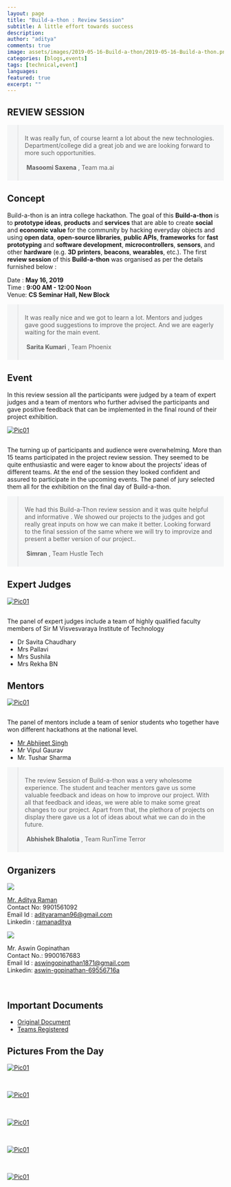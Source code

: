 ```yaml
---
layout: page
title: "Build-a-thon : Review Session"
subtitle: A little effort towards success
description: 
author: "aditya"
comments: true
image: assets/images/2019-05-16-Build-a-thon/2019-05-16-Build-a-thon.png
categories: [blogs,events]
tags: [technical,event]
languages: 
featured: true
excerpt: ""
---
```


## REVIEW SESSION

<div style="background-color:#f5f6f7;position:relative;">
<blockquote style="padding: 5px 20px 5px 15px;"><span class="icon fa-quote-left" style="font-size:2.4em;color:#7f888f;"></span><br>
<span class="begin">It</span> was really fun, of course learnt a lot about the new technologies. Department/college did a great job and we are looking forward to more such opportunities. &nbsp;
<br><br>
<span class="icon fa-minus"></span>&nbsp;<span style="font-weight: bold;">Masoomi Saxena</span> , Team ma.ai<br>
<span class="icon fa-quote-right" style="position: absolute;font-size:2.4em;right:15px;bottom:0;color:#7f888f;"></span>
<br>
</blockquote>
</div>

## Concept

<span class="begin">B</span>uild-a-thon is an intra college hackathon. The goal of this **Build-a-thon** is to **prototype ideas**, **products** and **services** that are able to create **social** and **economic value** for the community by hacking everyday objects and using **open data**, **open-source libraries**, **public APIs**, **frameworks** for **fast prototyping** and **software development**, **microcontrollers**, **sensors**, and other **hardware** (e.g. **3D printers**, **beacons**, **wearables**, etc.).
The first **review session** of this **Build-a-thon** was organised as per the details furnished below : 

Date : **May 16, 2019**<br>
Time : **9:00 AM - 12:00 Noon**<br>
Venue: **CS Seminar Hall, New Block**
 
<div style="background-color:#f5f6f7;position:relative;">
<blockquote style="padding: 5px 20px 5px 15px;"><span class="icon fa-quote-left" style="font-size:2.4em;color:#7f888f;"></span><br>
<span class="begin">It</span> was really nice and we got to learn a lot. Mentors and judges gave good suggestions to improve the project. And we are eagerly waiting for the main event. &nbsp;
<br><br>
<span class="icon fa-minus"></span>&nbsp;<span style="font-weight: bold;">Sarita Kumari</span> , Team Phoenix<br>
<span class="icon fa-quote-right" style="position: absolute;font-size:2.4em;right:15px;bottom:0;color:#7f888f;"></span>
<br>
</blockquote>
</div>

## Event

<p><span class="begin">I</span>n this review session all the participants were judged by a team of expert judges and a team of mentors who further advised the participants and gave positive feedback that can be implemented in the final round of their project exhibition.</p>

<div class="12u 12u$(small)">
<article class="thumb" style="height:auto;width:auto;margin:">
	<a href="/assets/images/2019-05-16-Build-a-thon/IMG_20190516_101641465_HDR.jpg" class="image main"><img src="/assets/images/2019-05-16-Build-a-thon/IMG_20190516_101641465_HDR.jpg" alt="Pic01" /></a>
	<h2></h2>
	<p></p>
</article>
</div>

<p>The turning up of participants and audience were overwhelming. More than 15 teams participated in the project review session. They seemed to be quite enthusiastic and were eager to know about the projects’ ideas of different teams. At the end of the session they looked confident and assured to participate in the upcoming events. 
The panel of jury selected them all for the exhibition on the final day of Build-a-thon.</p>

<div style="background-color:#f5f6f7;position:relative;">
<blockquote style="padding: 5px 20px 5px 15px;"><span class="icon fa-quote-left" style="font-size:2.4em;color:#7f888f;"></span><br>
<span class="begin">We</span> had this Build-a-Thon review session and it was quite helpful and informative . We showed our projects to the judges and got really great inputs on how we can make it better. Looking forward to the final session of the same where we will try to improvize and present a better version of our project.. &nbsp;
<br><br>
<span class="icon fa-minus"></span>&nbsp;<span style="font-weight: bold;">Simran</span> , Team Hustle Tech<br>
<span class="icon fa-quote-right" style="position: absolute;font-size:2.4em;right:15px;bottom:0;color:#7f888f;"></span>
<br>
</blockquote>
</div>

## Expert Judges

<div class="12u 12u$(small)">
<article class="thumb" style="height:auto;width:auto;margin:">
	<a href="/assets/images/2019-05-16-Build-a-thon/WhatsApp Image 2019-05-17 at 11.50.37 AM.jpeg" class="image main"><img src="/assets/images/2019-05-16-Build-a-thon/WhatsApp Image 2019-05-17 at 11.50.37 AM.jpeg" alt="Pic01" /></a>
	<h2></h2>
	<p></p>
</article>
</div>

The panel of expert judges include a team of highly qualified faculty members of Sir M Visvesvaraya Institute of Technology

- Dr Savita Chaudhary <br>
- Mrs Pallavi<br>
- Mrs Sushila<br>
- Mrs Rekha BN

## Mentors

<div class="12u 12u$(small)">
<article class="thumb" style="height:auto;width:auto;margin:">
	<a href="/assets/images/2019-05-16-Build-a-thon/IMG_20190516_110437845_HDR.jpg" class="image main"><img src="/assets/images/2019-05-16-Build-a-thon/IMG_20190516_110437845_HDR.jpg" alt="Pic01" /></a>
	<h2></h2>
	<p></p>
</article>
</div>

The panel of mentors include a team of senior students who together have won different hackathons at the national level.

- [Mr Abhijeet Singh](https://www.absingh.com)
- Mr Vipul Gaurav
- Mr. Tushar Sharma

<div style="background-color:#f5f6f7;position:relative;">
<blockquote style="padding: 5px 20px 5px 15px;"><span class="icon fa-quote-left" style="font-size:2.4em;color:#7f888f;"></span><br>
<span class="begin">T</span>he review Session of  Build-a-thon was a very wholesome experience. The student and teacher mentors gave us some valuable feedback and ideas on how to improve our project. With all that feedback and ideas, we were able to make some great changes to our project. Apart from that, the plethora of projects on display there gave us a lot of ideas about what we can do in the future. &nbsp;
<br><br>
<span class="icon fa-minus"></span>&nbsp;<span style="font-weight: bold;">Abhishek Bhalotia</span> , Team RunTime Terror<br>
<span class="icon fa-quote-right" style="position: absolute;font-size:2.4em;right:15px;bottom:0;color:#7f888f;"></span>
<br>
</blockquote>
</div>

## Organizers

<div class="box alt">
	<div class="row 50% uniform">
<article>
<span class="image left"><img src="{{ '/assets/images/aditya_r.jpeg' | absolute_url }}" /></span>

<a href="https://ramanaditya.github.io/">Mr. Aditya Raman</a><br>
Contact No: 9901561092<br>
Email Id : adityaraman96@gmail.com<br>
Linkedin : <a href="https://www.linkedin.com/in/ramanaditya/">ramanaditya</a><br>
</article>
<article>
<span class="image left"><img src="https://media.licdn.com/dms/image/C5103AQHJ9f8xxsKwcA/profile-displayphoto-shrink_800_800/0?e=1567641600&v=beta&t=ZIuWgB_VyVF0fBty2zq2OA32cgVcja8o3ERfomVGJb4" /></span>

<a>Mr. Aswin Gopinathan</a><br>
Contact No.: 9900167683<br>
Email Id :  aswingopinathan1871@gmail.com <br>
Linkedin: <a href="https://www.linkedin.com/in/aswin-gopinathan-69556716a">aswin-gopinathan-69556716a</a>
</article>
</div>
</div><br>

## Important Documents
- [Original Document](http://ramanaditya.github.io/blogs/events/Build-a-thon)
- [Teams Registered](https://docs.google.com/spreadsheets/d/1iKFGWpkVjJmRlkBlmT0P3Lk6Z1IwL0tQbWyPrgXDT20/edit?usp=sharing)

## Pictures From the Day
<div class="row">
<div class="6u 12u$(small)">
<article class="thumb" style="height:auto;width:auto;margin:">
	<a href="/assets/images/2019-05-16-Build-a-thon/IMG_20190516_104158206_HDR.jpg" class="image main"><img src="/assets/images/2019-05-16-Build-a-thon/IMG_20190516_104158206_HDR.jpg" alt="Pic01" /></a>
	<h2></h2>
	<p></p>
</article>
</div><div class="show-mobile"><br></div>
<div class="6u 12u$(small)">
<article class="thumb" style="height:auto;width:auto;margin:">
	<a href="/assets/images/2019-05-16-Build-a-thon/IMG_20190516_113703829.jpg" class="image main"><img src="/assets/images/2019-05-16-Build-a-thon/IMG_20190516_113703829.jpg" alt="Pic01" /></a>
	<h2></h2>
	<p></p>
</article>
</div><div class="show-mobile"><br></div>
<div class="6u 12u$(small)">
<article class="thumb" style="height:auto;width:auto;margin:">
	<a href="/assets/images/2019-05-16-Build-a-thon/IMG_20190516_113730567_HDR.jpg" class="image main"><img src="/assets/images/2019-05-16-Build-a-thon/IMG_20190516_113730567_HDR.jpg" alt="Pic01" /></a>
	<h2></h2>
	<p></p>
</article>
</div><div class="show-mobile"><br></div>
<div class="6u 12u$(small)">
<article class="thumb" style="height:auto;width:auto;margin:">
	<a href="/assets/images/2019-05-16-Build-a-thon/IMG_20190516_115727498_HDR.jpg" class="image main"><img src="/assets/images/2019-05-16-Build-a-thon/IMG_20190516_115727498_HDR.jpg" alt="Pic01" /></a>
	<h2></h2>
	<p></p>
</article>
</div><div class="show-mobile"><br></div>
<div class="12u 12u$(small)">
<article class="thumb" style="height:auto;width:auto;margin:">
	<a href="/assets/images/2019-05-16-Build-a-thon/WhatsApp Image 2019-05-16 at 12.42.31 PM.jpeg" class="image main"><img src="/assets/images/2019-05-16-Build-a-thon/WhatsApp Image 2019-05-16 at 12.42.31 PM.jpeg" alt="Pic01" /></a>
	<h2></h2>
	<p></p>
</article>
</div>
</div>